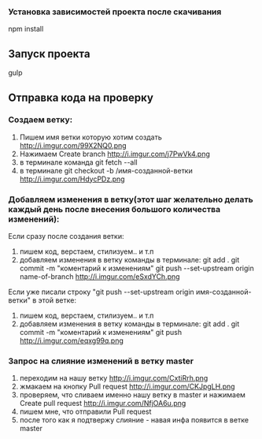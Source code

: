 ### Установка зависимостей проекта после скачивания ###

npm install

## Запуск проекта ##

gulp

## Отправка кода на проверку ##

### Создаем ветку: ###
1) Пишем имя ветки которую хотим создать
http://i.imgur.com/99X2NQ0.png
2) Нажимаем Create branch
http://i.imgur.com/j7PwVk4.png
3) в терминале команда git fetch --all
4) в терминале git checkout -b /имя-созданной-ветки
http://i.imgur.com/HdycPDz.png

### Добавляем изменения в ветку(этот шаг желательно делать каждый день после внесения большого количества изменений): ###

Если сразу после создания ветки:
1) пишем код, верстаем, стилизуем.. и т.п
2) добавляем изменения в ветку 
команды в терминале:
git add .
git commit -m "коментарий к изменениям"
git push --set-upstream origin name-of-branch
http://i.imgur.com/eSxdYCh.png

Если уже писали строку "git push --set-upstream origin имя-созданной-ветки" в этой ветке:
1) пишем код, верстаем, стилизуем.. и т.п
2) добавляем изменения в ветку 
команды в терминале:
git add .
git commit -m "коментарий к изменениям"
git push
http://i.imgur.com/eqxg99q.png

### Запрос на слияние изменений в ветку master ###
1) переходим на нашу ветку 
http://i.imgur.com/CxtiRrh.png
2) жмакаем на кнопку Pull request
http://i.imgur.com/CKJpgLH.png
3) проверяем, что сливаем именно нашу ветку в master и нажимаем Сreate pull request
http://i.imgur.com/NfjOA6u.png
4) пишем мне, что отправили Pull request
5) после того как я подтвержу слияние - навая инфа появится в ветке master 